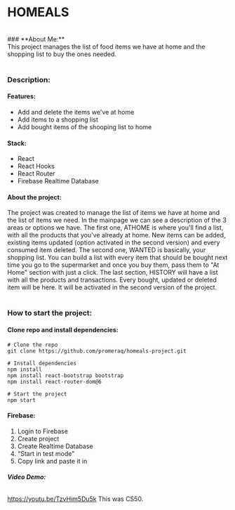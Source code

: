 # HOMEALS

<br>
### **About Me:** <br>
This project manages the list of food items we have at home and the shopping list to buy the ones needed. <br>
<br>

### **Description:** <br>
#### **Features:** <br>
- Add and delete the items we've at home
- Add items to a shopping list
- Add bought items of the shooping list to home

#### **Stack:** <br>
- React
- React Hooks
- React Router
- Firebase Realtime Database


#### **About the project:** <br>
The project was created to manage the list of items we have at home and the list of items we need. In the mainpage we can see a description of the 3 areas or options we have. The first one, ATHOME is where you'll find a list, with all the products that you've already at home. New items can be added, existing items updated (option activated in the second version) and every consumed item deleted. The second one, WANTED is basically, your shopping list. You can build a list with every item that should be bought next time you go to the supermarket and once you buy them, pass them to "At Home" section with just a click. The last section, HISTORY will have a list with all the products and transactions. Every bought, updated or deleted item will be here. It will be activated in the second version of the project.
<br>
<br>


### **How to start the project:** <br>
#### **Clone repo and install dependencies:** <br>

```
# Clone the repo
git clone https://github.com/promeraq/homeals-project.git

# Install dependencies
npm install
npm install react-bootstrap bootstrap
npm install react-router-dom@6

# Start the project
npm start
```

#### **Firebase:** <br>
1. Login to Firebase
2. Create project
3. Create Realtime Database
4. “Start in test mode”
5. Copy link and paste it in

###### **Video Demo:**  
https://youtu.be/TzvHim5Du5k
This was CS50.
